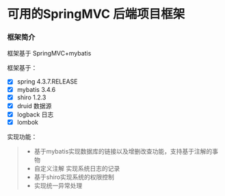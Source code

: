 # 可用的SpringMVC 后端项目框架

### 框架简介
    
框架基于 SpringMVC+mybatis 
    
框架基于：

- [x] spring 4.3.7.RELEASE
- [x] mybatis 3.4.6
- [x] shiro 1.2.3
- [x] druid 数据源
- [x] logback 日志
- [x] lombok
    
实现功能：
  
> * 基于mybatis实现数据库的链接以及增删改查功能，支持基于注解的事物
> * 自定义注解 实现系统日志的记录
> * 基于shiro实现系统的权限控制
> * 实现统一异常处理



